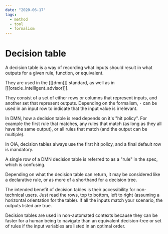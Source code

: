 ```yaml
---
date: "2020-06-17"
tags:
  - method
  - tool
  - formalism
---
```


# Decision table

A decision table is a way of recording what inputs should result in what
outputs for a given rule, function, or equivalent.

They are used in the [[[dmn]]] standard, as well as in [[[oracle_intelligent_advisor]]].

They consist of a set of either rows or columns that represent inputs, and
another set that represent outputs. Depending on the formalism, `-` can be
used in an input row to indicate that the input value is irrelevant.

In DMN, how a decision table is read depends on it's "hit policy". For example
the first rule that matches, any rules that match (as long as they all have
the same output), or all rules that match (and the output can be multiple).

In OIA, decision tables always use the first hit policy, and a final default
row is mandatory.

A single row of a DMN decision table is referred to as a "rule" in the spec,
which is confusing.

Depending on what the decision table can return, it may be considered like
a declarative rule, or as more of a shorthand for a decision tree.

The intended benefit of decision tables is their accessibility for non-
technical users. Just read the rows, top to bottom, left to right (assuming
a horizontal orientation for the table). If all the inputs match your
scenario, the outputs listed are true.

Decision tables are used in non-automated contexts because they can be faster
for a human being to navigate than an equivalent decision-tree or set of
rules if the input variables are listed in an optimal order.
